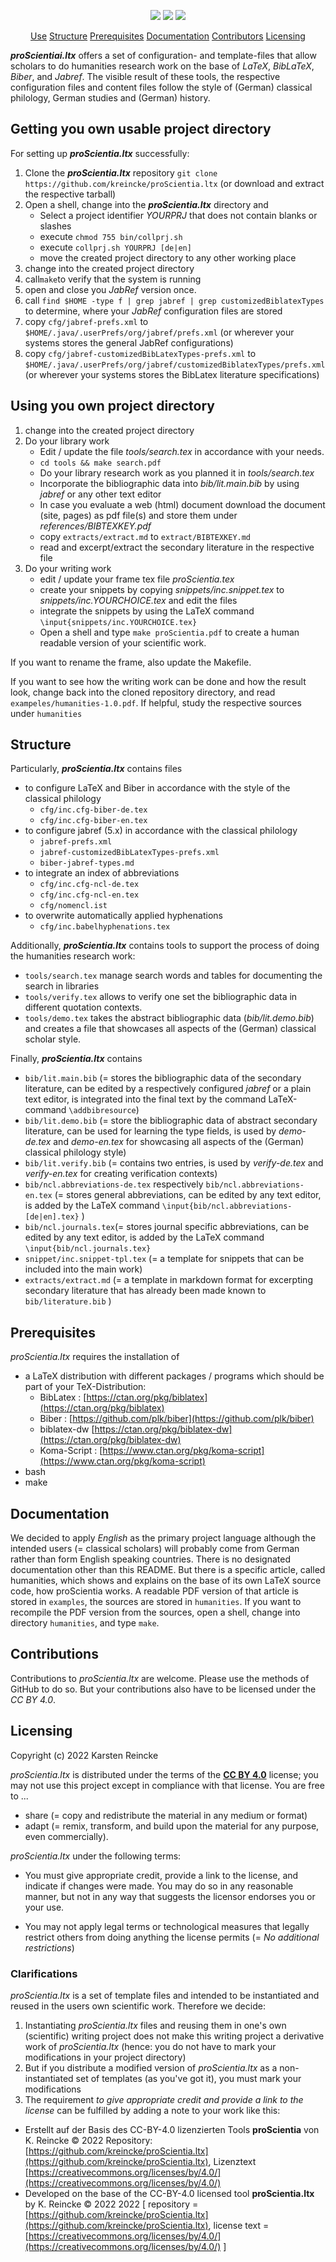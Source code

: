 <!--
% This file is part of proScientia.ltx
% (c) 2022 Karsten Reincke (https://github.com/kreincke/proScientia.ltx)
% It is distributed under the terms of the creative commons license
% CC-BY-4.0 (= https://creativecommons.org/licenses/by/4.0/)
-->

<p align="center">
    <a href="https://github.com/kreincke/proScientia.ltx/commits/" title="Last Commit"><img src="https://img.shields.io/github/last-commit/kreincke/proScientia.ltx?style=flat"></a>
    <a href="https://github.com/kreincke/proScientia.ltx/issues" title="Open Issues"><img src="https://img.shields.io/github/issues/kreincke/proScientia.ltx?style=flat"></a>
    <a href="https://github.com/kreincke/proScientia.ltx/blob/master/LICENSE" title="License"><img src="https://img.shields.io/badge/License-CC_BY_4.0-blue.svg?style=flat"></a>
</p>

<p align="center">
  <a href="#use">Use</a>  
  <a href="#structure">Structure</a>  
  <a href="#prerequisites">Prerequisites</a>  
  <a href="#documentation">Documentation</a>  
  <a href="#contributions">Contributors</a>  
  <a href="#licensing">Licensing</a>
</p>

***proScientiai.ltx*** offers a set of configuration- and template-files that allow scholars to do humanities research work on the base of *LaTeX*, *BibLaTeX*, *Biber*, and *Jabref*. The visible result of these tools, the respective configuration files and content files follow the style of (German) classical philology, German studies and (German) history.

## Getting you own usable project directory

For setting up ***proScientia.ltx*** successfully:

1. Clone the ***proScientia.ltx*** repository `git clone https://github.com/kreincke/proScientia.ltx` (or download and extract the respective tarball)
2. Open a shell, change into the ***proScientia.ltx*** directory and
   * Select a project identifier *YOURPRJ* that does not contain blanks or slashes
   * execute `chmod 755 bin/collprj.sh`
   * execute `collprj.sh YOURPRJ [de|en]`
   * move the created project directory to any other working place
3. change into the created project directory
4. call`make`to verify that the system is running
5. open and close you *JabRef* version once.
6. call `find $HOME -type f | grep jabref | grep customizedBiblatexTypes` to determine, where your *JabRef* configuration files are stored
7. copy `cfg/jabref-prefs.xml` to `$HOME/.java/.userPrefs/org/jabref/prefs.xml` (or wherever your systems stores the general JabRef configurations)
8. copy `cfg/jabref-customizedBibLatexTypes-prefs.xml` to `$HOME/.java/.userPrefs/org/jabref/customizedBiblatexTypes/prefs.xml` (or wherever your systems stores the BibLatex literature specifications)


## Using you own project directory

1. change into the created project directory
2. Do your library work
   * Edit / update the file *tools/search.tex* in accordance with your needs.
   * `cd tools && make search.pdf`
   * Do your library research work as you planned it in *tools/search.tex*
   * Incorporate the bibliographic data into *bib/lit.main.bib* by using *jabref* or any other text editor
   * In case you evaluate a web (html) document download the document (site, pages) as pdf file(s) and store them under *references/BIBTEXKEY.pdf*
   * copy `extracts/extract.md` to `extract/BIBTEXKEY.md`
   * read and excerpt/extract the secondary literature in the respective file
3. Do your writing work
   * edit / update your frame tex file *proScientia.tex*
   * create your snippets by copying *snippets/inc.snippet.tex* to *snippets/inc.YOURCHOICE.tex* and edit the files
   * integrate the snippets by using the LaTeX command `\input{snippets/inc.YOURCHOICE.tex}`
   * Open a shell and type `make proScientia.pdf` to create a human readable version of your scientific work.

If you want to rename the frame, also update the Makefile.

If you want to see how the writing work can be done and how the result look,  change back into the cloned repository directory, and read `exampeles/humanities-1.0.pdf`. If helpful, study the respective sources under `humanities`

## Structure

Particularly, ***proScientia.ltx*** contains files
* to configure LaTeX and Biber in accordance with the style of the classical philology
  - `cfg/inc.cfg-biber-de.tex`
  - `cfg/inc.cfg-biber-en.tex`
* to configure jabref (5.x) in accordance with the classical philology
  - `jabref-prefs.xml`
  - `jabref-customizedBibLatexTypes-prefs.xml`
  - `biber-jabref-types.md`
* to integrate an index of abbreviations
  - `cfg/inc.cfg-ncl-de.tex`
  - `cfg/inc.cfg-ncl-en.tex`
  - `cfg/nomencl.ist`
* to overwrite automatically applied hyphenations
  - `cfg/inc.babelhyphenations.tex`

Additionally, ***proScientia.ltx*** contains tools to support the process of doing the humanities research work:
* `tools/search.tex` manage search words and tables for documenting the search in libraries
* `tools/verify.tex` allows to verify one set the bibliographic data in different quotation contexts.
* `tools/demo.tex` takes the abstract bibliographic data (*bib/lit.demo.bib*) and creates a file that showcases all aspects of the (German) classical scholar style.

Finally, ***proScientia.ltx*** contains
* `bib/lit.main.bib` (= stores the bibliographic data of the secondary literature, can be edited by a respectively configured *jabref* or a plain text editor, is integrated into the final text by the command LaTeX-command `\addbibresource`)
* `bib/lit.demo.bib` (= store the bibliographic data of abstract secondary literature, can be used for learning the type fields, is used by *demo-de.tex* and  *demo-en.tex* for showcasing all aspects of the (German) classical philology style)
* `bib/lit.verify.bib` (= contains two entries, is used by *verify-de.tex* and  *verify-en.tex* for creating verification contexts)
* `bib/ncl.abbreviations-de.tex` respectively `bib/ncl.abbreviations-en.tex` (= stores general abbreviations, can be edited by any text editor, is added by the LaTeX command `\input{bib/ncl.abbreviations-[de|en].tex}`
)
* `bib/ncl.journals.tex`(= stores journal specific abbreviations, can be edited by any text editor, is added by the LaTeX command `\input{bib/ncl.journals.tex}`
* `snippet/inc.snippet-tpl.tex` (= a template for snippets that can be included into the main work)
* `extracts/extract.md` (= a template in markdown format for excerpting secondary literature that has already been made known to `bib/literature.bib`   )

## Prerequisites

*proScientia.ltx* requires the installation of

* a LaTeX distribution with different packages / programs which should be part of your TeX-Distribution:
  * BibLatex : [https://ctan.org/pkg/biblatex](https://ctan.org/pkg/biblatex)
  * Biber : [https://github.com/plk/biber](https://github.com/plk/biber)
  * biblatex-dw [https://ctan.org/pkg/biblatex-dw](https://ctan.org/pkg/biblatex-dw)
  * Koma-Script : [https://www.ctan.org/pkg/koma-script](https://www.ctan.org/pkg/koma-script)
* bash
* make

## Documentation

We decided to apply _English_ as the primary project language although the intended users (= classical scholars) will probably come from German rather than form English speaking countries. There is no designated documentation other than this README. But there is a specific article, called humanities, which shows and explains on the base of its own LaTeX source code, how proScientia works. A readable PDF version of that article is stored in `examples`, the sources are stored in `humanities`. If you want to recompile the PDF version from the sources, open a shell, change into directory `humanities`, and type `make`.

## Contributions

Contributions to *proScientia.ltx* are welcome. Please use the methods of GitHub to do so. But your contributions also have to be licensed under the *CC BY 4.0*.

## Licensing

Copyright (c) 2022 Karsten Reincke

*proScientia.ltx* is distributed under the terms of the [**CC BY 4.0**](https://creativecommons.org/licenses/by/4.0/) license; you may not use this project except in compliance with that license. You are free to ...

* share (= copy and redistribute the material in any medium or format)
* adapt (= remix, transform, and build upon the material
    for any purpose, even commercially).

*proScientia.ltx* under the following terms:

* You must give appropriate credit, provide a link to the license, and indicate if changes were made. You may do so in any reasonable manner, but not in any way that suggests the licensor endorses you or your use.

* You may not apply legal terms or technological measures that legally restrict others from doing anything the license permits (= *No additional restrictions*)

### Clarifications

*proScientia.ltx* is a set of template files and intended to be instantiated and reused in the users own scientific work. Therefore we decide:

1. Instantiating *proScientia.ltx* files and reusing them in one's own (scientific) writing project does not make this writing project a derivative work of *proScientia.ltx* (hence: you do not have to mark your modifications in your project directory)  
2. But if you distribute a modified version of *proScientia.ltx* as a non-instantiated set of templates (as you've got it), you must mark your modifications  
3. The requirement *to give appropriate credit and provide a link to the license* can be fulfilled by adding a note to your work like this:
  * Erstellt  auf der Basis des CC-BY-4.0 lizenzierten Tools **proScientia** von K. Reincke © 2022 Repository: [https://github.com/kreincke/proScientia.ltx](https://github.com/kreincke/proScientia.ltx),
Lizenztext [https://creativecommons.org/licenses/by/4.0/](https://creativecommons.org/licenses/by/4.0/)
  * Developed on the base of the CC-BY-4.0 licensed tool **proScientia.ltx** by K. Reincke  © 2022 2022 [
repository = [https://github.com/kreincke/proScientia.ltx](https://github.com/kreincke/proScientia.ltx),
license text = [https://creativecommons.org/licenses/by/4.0/](https://creativecommons.org/licenses/by/4.0/) ]
